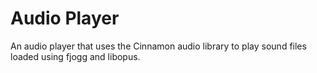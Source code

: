 Audio Player
============

An audio player that uses the Cinnamon audio library to play sound files loaded using fjogg and libopus.

